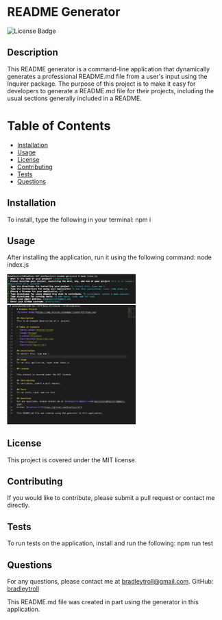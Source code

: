 # README Generator
![License Badge](https://img.shields.io/badge/license-MIT-blue.svg)

## Description
This README generator is a command-line application that dynamically generates a professional README.md file from a user's input using the Inquirer package. The purpose of this project is to make it easy for developers to generate a README.md file for their projects, including the usual sections generally included in a README.

# Table of Contents
- [Installation](#installation)
- [Usage](#usage)
- [License](#license)
- [Contributing](#contributing)
- [Tests](#tests)
- [Questions](#questions)

## Installation
To install, type the following in your terminal: npm i

## Usage
After installing the application, run it using the following command: node index.js

<img src="./Assets/SShot1.png" alt="Empty Schedule" width="300" />

<img src="./Assets/SShot2.png" alt="Empty Schedule" width="300" />

## License
This project is covered under the MIT license.

## Contributing
If you would like to contribute, please submit a pull request or contact me directly. 

## Tests
To run tests on the application, install and run the following: npm run test

## Questions
For any questions, please contact me at [bradleytroll@gmail.com](mailto:bradleytroll@gmail.com).
GitHub: [bradleytroll](https://github.com/bradleytroll)

This README.md file was created in part using the generator in this application.